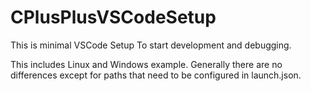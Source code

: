 # CPlusPlusVSCodeSetup
This is minimal VSCode Setup
To start development and debugging.

This includes Linux and Windows example.
Generally there are no differences except for paths that need to be configured in launch.json.